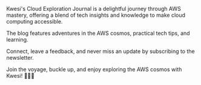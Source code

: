 Kwesi's Cloud Exploration Journal is a delightful journey through AWS mastery, offering 
a blend of tech insights and knowledge to make cloud computing accessible. 

The blog features adventures in the AWS cosmos, practical tech tips, and learning. 

Connect, leave a feedback, and never miss an update by subscribing to the newsletter. 

Join the voyage, buckle up, and enjoy exploring the AWS cosmos with Kwesi! 🚀🌐✨
